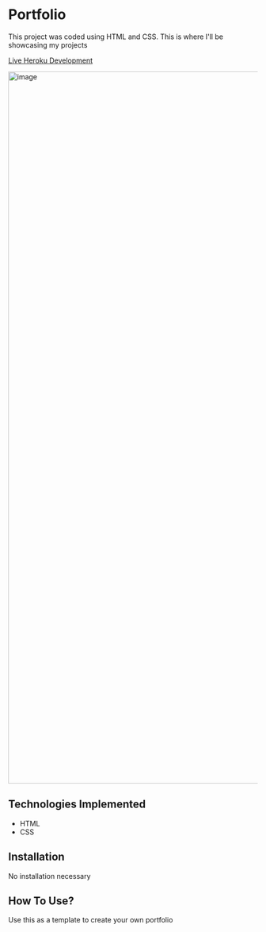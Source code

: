 # Portfolio

This project was coded using HTML and CSS. This is where I'll be showcasing my projects

[Live Heroku Development](https://portfolio-kyleh.herokuapp.com/)

<img width="1435" alt="image" src="https://user-images.githubusercontent.com/105835084/176069947-52cb20e5-298b-44ee-a226-d994e18acc13.png">

## Technologies Implemented

* HTML
* CSS

## Installation

No installation necessary

## How To Use?

Use this as a template to create your own portfolio
